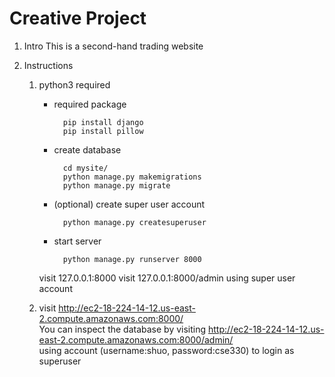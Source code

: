 # Creative Project
1. Intro
This is a second-hand trading website

2. Instructions  
    1. python3 required
        - required package  
            
                pip install django  
                pip install pillow  
            
        - create database  
            
                cd mysite/  
                python manage.py makemigrations  
                python manage.py migrate

        - (optional) create super user account  
            
                python manage.py createsuperuser  
                
        - start server  
           
                python manage.py runserver 8000  
            
        visit 127.0.0.1:8000
        visit 127.0.0.1:8000/admin using super user account
        
    2. visit http://ec2-18-224-14-12.us-east-2.compute.amazonaws.com:8000/  
        You can inspect the database by visiting http://ec2-18-224-14-12.us-east-2.compute.amazonaws.com:8000/admin/  
        using account (username:shuo, password:cse330) to login as superuser
